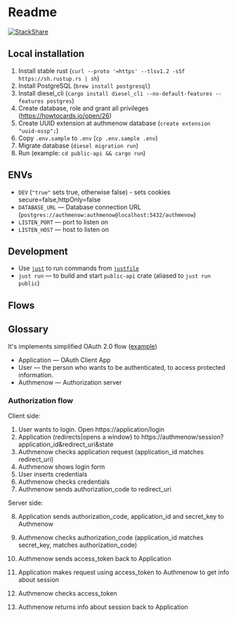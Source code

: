 # Readme

[![StackShare](http://img.shields.io/badge/tech-stack-0690fa.svg?style=flat)](https://stackshare.io/authmenow/backend)

## Local installation

1. Install stable rust (`curl --proto '=https' --tlsv1.2 -sSf https://sh.rustup.rs | sh`)
2. Install PostgreSQL (`brew install postgresql`)
3. Install diesel_cli (`cargo install diesel_cli --no-default-features --features postgres`)
4. Create database, role and grant all privileges (https://howtocards.io/open/26)
5. Create UUID extension at authmenow database (`create extension "uuid-ossp";`)
6. Copy `.env.sample` to `.env` (`cp .env.sample .env`)
7. Migrate database (`diesel migration run`)
8. Run (example: `cd public-api && cargo run`)

## ENVs

- `DEV` (`"true"` sets true, otherwise false) - sets cookies secure=false,httpOnly=false
- `DATABASE_URL` — Database connection URL (`postgres://authmenow:authmenow@localhost:5432/authmenow`)
- `LISTEN_PORT` — port to listen on
- `LISTEN_HOST` — host to listen on

## Development

- Use [`just`](https://github.com/casey/just) to run commands from [`justfile`](./justfile)
- `just run` — to build and start `public-api` crate (aliased to `just run public`)

## Flows

## Glossary

It's implements simplified OAuth 2.0 flow ([example](https://itnext.io/an-oauth-2-0-introduction-for-beginners-6e386b19f7a9))

- Application — OAuth Client App
- User — the person who wants to be authenticated, to access protected information.
- Authmenow — Authorization server

### Authorization flow

Client side:

1. User wants to login. Open https://application/login
2. Application (redirects|opens a window) to https://authmenow/session?application_id&redirect_uri&state
3. Authmenow checks application request (application_id matches redirect_uri)
4. Authmenow shows login form
5. User inserts credentials
6. Authmenow checks credentials
7. Authmenow sends authorization_code to redirect_uri

Server side:

8. Application sends authorization_code, application_id and secret_key to Authmenow
9. Authmenow checks authorization_code (application_id matches secret_key, matches authorization_code)
10. Authmenow sends access_token back to Application

11. Application makes request using access_token to Authmenow to get info about session
12. Authmenow checks access_token
13. Authmenow returns info about session back to Application
